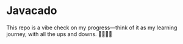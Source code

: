 # Javacado
This repo is a vibe check on my progress—think of it as my learning journey, with all the ups and downs.  🧚🏻😶‍🌫️
